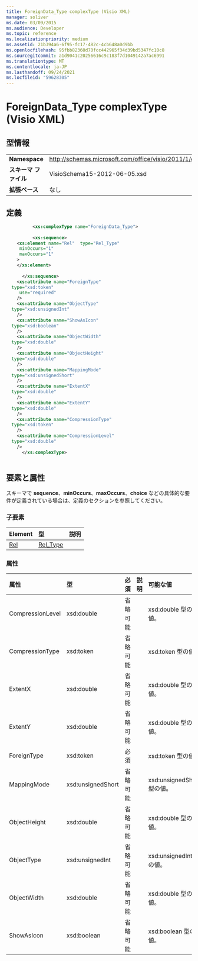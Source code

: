 ```yaml
---
title: ForeignData_Type complexType (Visio XML)
manager: soliver
ms.date: 03/09/2015
ms.audience: Developer
ms.topic: reference
ms.localizationpriority: medium
ms.assetid: 21b394a6-6f95-fc17-482c-4cb648a0d9bb
ms.openlocfilehash: 95fbb82360d70fcc442965f34d39bd5347fc10c8
ms.sourcegitcommit: a1d9041c20256616c9c183f7d1049142a7ac6991
ms.translationtype: MT
ms.contentlocale: ja-JP
ms.lasthandoff: 09/24/2021
ms.locfileid: "59628305"
---
```

# <a name="foreigndata_type-complextype-visio-xml"></a>ForeignData_Type complexType (Visio XML)

## <a name="type-information"></a>型情報

|||
|:-----|:-----|
|**Namespace** <br/> |http://schemas.microsoft.com/office/visio/2011/1/core  <br/> |
|**スキーマ ファイル** <br/> |VisioSchema15-2012-06-05.xsd  <br/> |
|**拡張ベース** <br/> |なし  <br/> |
   
## <a name="definition"></a>定義

```XML
          <xs:complexType name="ForeignData_Type">
          
          <xs:sequence>
    <xs:element name="Rel"  type="Rel_Type"
     minOccurs="1"
     maxOccurs="1"
    >
    </xs:element>
    
      </xs:sequence>
    <xs:attribute name="ForeignType"
  type="xsd:token"
     use="required"
    />
    <xs:attribute name="ObjectType"
  type="xsd:unsignedInt"
    />
    <xs:attribute name="ShowAsIcon"
  type="xsd:boolean"
    />
    <xs:attribute name="ObjectWidth"
  type="xsd:double"
    />
    <xs:attribute name="ObjectHeight"
  type="xsd:double"
    />
    <xs:attribute name="MappingMode"
  type="xsd:unsignedShort"
    />
    <xs:attribute name="ExtentX"
  type="xsd:double"
    />
    <xs:attribute name="ExtentY"
  type="xsd:double"
    />
    <xs:attribute name="CompressionType"
  type="xsd:token"
    />
    <xs:attribute name="CompressionLevel"
  type="xsd:double"
    />
      </xs:complexType>
      
```

## <a name="elements-and-attributes"></a>要素と属性

スキーマで **sequence**、**minOccurs**、**maxOccurs**、**choice** などの具体的な要件が定義されている場合は、定義のセクションを参照してください。 
  
### <a name="child-elements"></a>子要素

|**Element**|**型**|**説明**|
|:-----|:-----|:-----|
|[Rel](rel-element-foreigndata_type-complextypevisio-xml.md) <br/> |[Rel_Type](rel_type-complextypevisio-xml.md) <br/> ||
   
### <a name="attributes"></a>属性

|**属性**|**型**|**必須**|**説明**|**可能な値**|
|:-----|:-----|:-----|:-----|:-----|
|CompressionLevel  <br/> |xsd:double  <br/> |省略可能  <br/> ||xsd:double 型の値。  <br/> |
|CompressionType  <br/> |xsd:token  <br/> |省略可能  <br/> ||xsd:token 型の値。  <br/> |
|ExtentX  <br/> |xsd:double  <br/> |省略可能  <br/> ||xsd:double 型の値。  <br/> |
|ExtentY  <br/> |xsd:double  <br/> |省略可能  <br/> ||xsd:double 型の値。  <br/> |
|ForeignType  <br/> |xsd:token  <br/> |必須  <br/> ||xsd:token 型の値。  <br/> |
|MappingMode  <br/> |xsd:unsignedShort  <br/> |省略可能  <br/> ||xsd:unsignedShort 型の値。  <br/> |
|ObjectHeight  <br/> |xsd:double  <br/> |省略可能  <br/> ||xsd:double 型の値。  <br/> |
|ObjectType  <br/> |xsd:unsignedInt  <br/> |省略可能  <br/> ||xsd:unsignedInt 型の値。  <br/> |
|ObjectWidth  <br/> |xsd:double  <br/> |省略可能  <br/> ||xsd:double 型の値。  <br/> |
|ShowAsIcon  <br/> |xsd:boolean  <br/> |省略可能  <br/> ||xsd:boolean 型の値。  <br/> |
   

